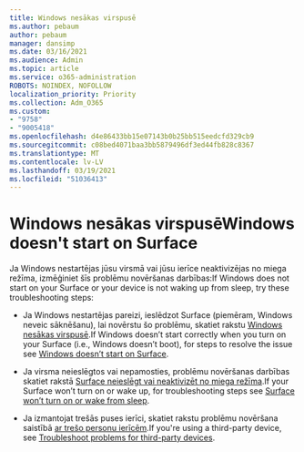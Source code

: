 ```yaml
---
title: Windows nesākas virspusē
ms.author: pebaum
author: pebaum
manager: dansimp
ms.date: 03/16/2021
ms.audience: Admin
ms.topic: article
ms.service: o365-administration
ROBOTS: NOINDEX, NOFOLLOW
localization_priority: Priority
ms.collection: Adm_O365
ms.custom:
- "9758"
- "9005418"
ms.openlocfilehash: d4e86433bb15e07143b0b25bb515eedcfd329cb9
ms.sourcegitcommit: c08bed4071baa3bb5879496df3ed44fb828c8367
ms.translationtype: MT
ms.contentlocale: lv-LV
ms.lasthandoff: 03/19/2021
ms.locfileid: "51036413"
---
```

# <a name="windows-doesnt-start-on-surface"></a><span data-ttu-id="6ead4-102">Windows nesākas virspusē</span><span class="sxs-lookup"><span data-stu-id="6ead4-102">Windows doesn't start on Surface</span></span>

<span data-ttu-id="6ead4-103">Ja Windows nestartējas jūsu virsmā vai jūsu ierīce neaktivizējas no miega režīma, izmēģiniet šīs problēmu novēršanas darbības:</span><span class="sxs-lookup"><span data-stu-id="6ead4-103">If Windows does not start on your Surface or your device is not waking up from sleep, try these troubleshooting steps:</span></span>

- <span data-ttu-id="6ead4-104">Ja Windows nestartējas pareizi, ieslēdzot Surface (piemēram, Windows neveic sāknēšanu), lai novērstu šo problēmu, skatiet rakstu [Windows nesākas virspusē](https://support.microsoft.com/surface/windows-doesn-t-start-on-surface-3dd47ea1-472a-4514-c8e1-ff81bd72be5c).</span><span class="sxs-lookup"><span data-stu-id="6ead4-104">If Windows doesn’t start correctly when you turn on your Surface (i.e., Windows doesn’t boot), for steps to resolve the issue see [Windows doesn’t start on Surface](https://support.microsoft.com/surface/windows-doesn-t-start-on-surface-3dd47ea1-472a-4514-c8e1-ff81bd72be5c).</span></span>

- <span data-ttu-id="6ead4-105">Ja virsma neieslēgtos vai nepamosties, problēmu novēršanas darbības skatiet rakstā [Surface neieslēgt vai neaktivizēt no miega režīma](https://support.microsoft.com/surface/surface-won-t-turn-on-or-wake-from-sleep-1e181652-3db8-5ca1-9649-7390fafb102a).</span><span class="sxs-lookup"><span data-stu-id="6ead4-105">If your Surface won’t turn on or wake up, for troubleshooting steps see [Surface won’t turn on or wake from sleep](https://support.microsoft.com/surface/surface-won-t-turn-on-or-wake-from-sleep-1e181652-3db8-5ca1-9649-7390fafb102a).</span></span>

- <span data-ttu-id="6ead4-106">Ja izmantojat trešās puses ierīci, skatiet rakstu problēmu novēršana saistībā [ar trešo personu ierīcēm](https://support.microsoft.com/topic/b6f3408d-dac9-43e2-82f6-e620ca783636).</span><span class="sxs-lookup"><span data-stu-id="6ead4-106">If you're using a third-party device, see [Troubleshoot problems for third-party devices](https://support.microsoft.com/topic/b6f3408d-dac9-43e2-82f6-e620ca783636).</span></span>

